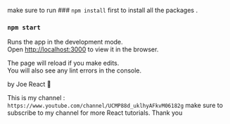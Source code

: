 make sure to run ### `npm install` first to install all the packages .

### `npm start`

Runs the app in the development mode.<br />
Open [http://localhost:3000](http://localhost:3000) to view it in the browser.

The page will reload if you make edits.<br />
You will also see any lint errors in the console.

by Joe React :rocket: 

This is my channel : `https://www.youtube.com/channel/UCMP88d_uklhyAFkvM06182g` make sure to subscribe to my channel for more React tutorials. Thank you
